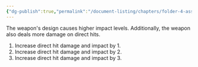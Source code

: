 ```yaml
---
{"dg-publish":true,"permalink":"/document-listing/chapters/folder-4-assembly/weapon-new-folder-main/weapon-tags-folder/tag-shockwave/"}
---
```


The weapon's design causes higher impact levels. Additionally, the weapon also deals more damage on direct hits.

1. Increase direct hit damage and impact by 1.
2. Increase direct hit damage and impact by 2.
3. Increase direct hit damage and impact by 3.